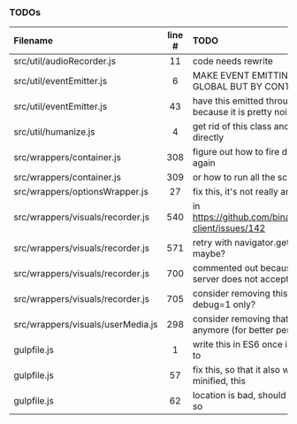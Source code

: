 ### TODOs
| Filename | line # | TODO
|:------|:------:|:------
| src/util/audioRecorder.js | 11 | code needs rewrite
| src/util/eventEmitter.js | 6 | MAKE EVENT EMITTING IN DESPOT NOT GLOBAL BUT BY CONTAINER ID INSTEAD
| src/util/eventEmitter.js | 43 | have this emitted through a configuration because it is pretty noisy
| src/util/humanize.js | 4 | get rid of this class and use those imports directly
| src/wrappers/container.js | 308 | figure out how to fire dom's onload event again
| src/wrappers/container.js | 309 | or how to run all the scripts over again
| src/wrappers/optionsWrapper.js | 27 | fix this, it's not really an option
| src/wrappers/visuals/recorder.js | 540 | in https://github.com/binarykitchen/videomail-client/issues/142
| src/wrappers/visuals/recorder.js | 571 | retry with navigator.getUserMedia_() maybe?
| src/wrappers/visuals/recorder.js | 700 | commented out because for some reasons server does not accept such a long
| src/wrappers/visuals/recorder.js | 705 | consider removing this later or have it for debug=1 only?
| src/wrappers/visuals/userMedia.js | 298 | consider removing that if it's not the case anymore (for better performance)
| gulpfile.js | 1 | write this in ES6 once i have figured out how to
| gulpfile.js | 57 | fix this, so that it also works when not minified, this
| gulpfile.js | 62 | location is bad, should be in a temp folder or so